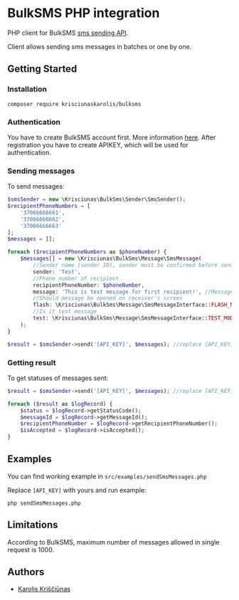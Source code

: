 # BulkSMS PHP integration

PHP client for BulkSMS [sms sending API](https://dashboard.bulksms.link/api). 

Client allows sending sms messages in batches or one by one.

## Getting Started
### Installation

```shell
composer require krisciunaskarolis/bulksms
```

### Authentication

You have to create BulkSMS account first. More information [here](https://dashboard.bulksms.link/api). After registration you have to create APIKEY, which will be used for authentication.

### Sending messages
To send messages:

```php
$smsSender = new \Krisciunas\BulkSms\Sender\SmsSender();
$recipientPhoneNumbers = [
    '37066666661', 
    '37066666662',
    '37066666663'
];
$messages = [];

foreach ($recipientPhoneNumbers as $phoneNumber) {
    $messages[] = new \Krisciunas\BulkSms\Message\SmsMessage(
        //Sender name (sender ID), sender must be confirmed before sending SMS message
        sender: 'Test', 
        //Phone number of recipient
        recipientPhoneNumber: $phoneNumber,
        message: 'This is test message for first recipient!', //Message
        //Should message be opened on receiver's screen
        flash: \Krisciunas\BulkSms\Message\SmsMessageInterface::FLASH_NOT_REQUIRED, 
        //Is it test message
        test: \Krisciunas\BulkSms\Message\SmsMessageInterface::TEST_MODE_SUCCESS, 
    );
}

$result = $smsSender->send('[API_KEY]', $messages); //replace [API_KEY] with your BulkSMS API key
```

### Getting result

To get statuses of messages sent:

```php
$result = $smsSender->send('[API_KEY]', $messages); //replace [API_KEY] with your BulkSMS API key

foreach ($result as $logRecord) {
    $status = $logRecord->getStatusCode();
    $messageId = $logRecord->getMessageId();
    $recipientPhoneNumber = $logRecord->getRecipientPhoneNumber();
    $isAccepted = $logRecord->isAccepted();
}
```

## Examples

You can find working example in `src/examples/sendSmsMessages.php`

Replace `[API_KEY]` with yours and run example:

```
php sendSmsMessages.php
```

## Limitations

According to BulkSMS, maximum number of messages allowed in single request is 1000.

## Authors
- [Karolis Kriščiūnas](mailto:karolis.krisciunas@gmail.com)